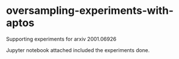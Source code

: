 # oversampling-experiments-with-aptos
Supporting experiments for arxiv 2001.06926

Jupyter notebook attached included the experiments done.
